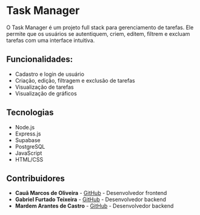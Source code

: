 # Task Manager

O Task Manager é um projeto full stack para gerenciamento de tarefas. Ele permite que os usuários se autentiquem, criem, editem, filtrem e excluam tarefas com uma interface intuitiva.

## Funcionalidades:
- Cadastro e login de usuário
- Criação, edição, filtragem e exclusão de tarefas
- Visualização de tarefas
- Visualização de gráficos

## Tecnologias

- Node.js
- Express.js
- Supabase
- PostgreSQL
- JavaScript
- HTML/CSS

## Contribuidores

- **Cauã Marcos de Oliveira** - [GitHub](https://github.com/cauamarcos) - Desenvolvedor frontend
- **Gabriel Furtado Teixeira** - [GitHub](https://github.com/GabrielFTgft) - Desenvolvedor backend
- **Mardem Arantes de Castro** - [GitHub](https://github.com/mardex1) - Desenvolvedor backend
